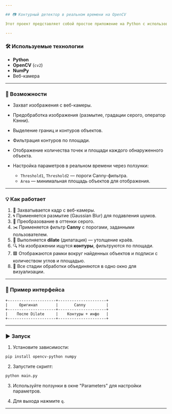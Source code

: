 ```yaml
---

## 📷 Контурный детектор в реальном времени на OpenCV

Этот проект представляет собой простое приложение на Python с использованием OpenCV для **обнаружения контуров объектов в режиме реального времени с веб-камеры**. Пользователь может **интерактивно настраивать параметры** обработки изображения через графический интерфейс с ползунками.

---
```


### 🛠 Используемые технологии

* **Python**
* **OpenCV** (`cv2`)
* **NumPy**
* Веб-камера

---

### 🔧 Возможности

* Захват изображения с веб-камеры.
* Предобработка изображения (размытие, градации серого, оператор Кэнни).
* Выделение границ и контуров объектов.
* Фильтрация контуров по площади.
* Отображение количества точек и площади каждого обнаруженного объекта.
* Настройка параметров в реальном времени через ползунки:

  * `Threshold1`, `Threshold2` — пороги Canny-фильтра.
  * `Area` — минимальная площадь объектов для отображения.

---

### 💡 Как работает

1. 📸 Захватывается кадр с веб-камеры.
2. 🌀 Применяется размытие (Gaussian Blur) для подавления шумов.
3. 🖤 Преобразование в оттенки серого.
4. ✂️ Применяется фильтр **Canny** с порогами, заданными пользователем.
5. 🔳 Выполняется **dilate** (дилатация) — утолщение краёв.
6. 🔍 На изображении ищутся **контуры**, фильтруются по площади.
7. 🟩 Отображаются рамки вокруг найденных объектов и подписи с количеством углов и площадью.
8. 📐 Все стадии обработки объединяются в одно окно для визуализации.

---

### 📂 Пример интерфейса

```
+---------------------+---------------------+
|     Оригинал        |       Canny         |
+---------------------+---------------------+
|    После Dilate     |    Контуры + инфо   |
+---------------------+---------------------+
```

---

### ▶️ Запуск

1. Установите зависимости:

```bash
pip install opencv-python numpy
```

2. Запустите скрипт:

```bash
python main.py
```

3. Используйте ползунки в окне "Parameters" для настройки параметров.

4. Для выхода нажмите `q`.

---


